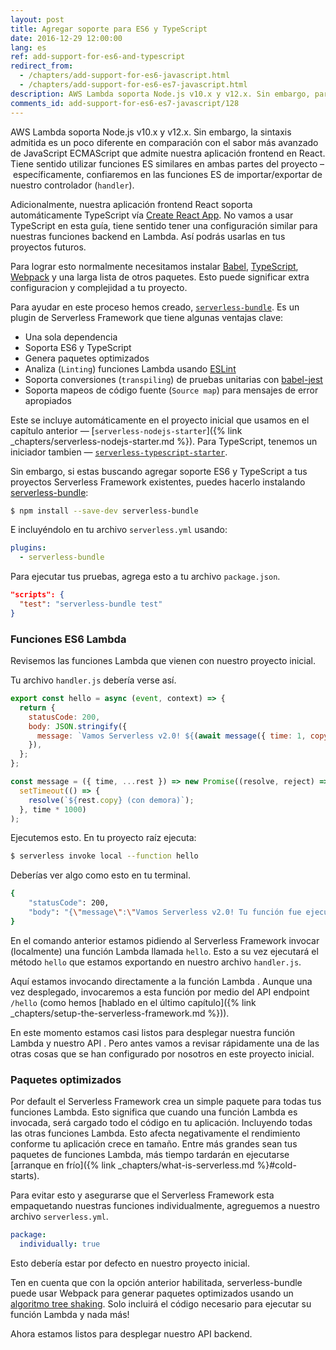 ```yaml
---
layout: post
title: Agregar soporte para ES6 y TypeScript
date: 2016-12-29 12:00:00
lang: es
ref: add-support-for-es6-and-typescript
redirect_from:
  - /chapters/add-support-for-es6-javascript.html
  - /chapters/add-support-for-es6-es7-javascript.html
description: AWS Lambda soporta Node.js v10.x y v12.x. Sin embargo, para usar características ES6 o de TypeScript en nuestro proyecto Serverless Framework necesitamos usar Babel, Webpack 5 y una gran variedad de otros paquetes. Podemos lograr esto usando el plugin serverless-bundle en nuestro proyecto.
comments_id: add-support-for-es6-es7-javascript/128
---
```


AWS Lambda soporta Node.js v10.x y v12.x. Sin embargo, la sintaxis admitida es un poco diferente en comparación con el sabor más avanzado de JavaScript ECMAScript que admite nuestra aplicación frontend en React. Tiene sentido utilizar funciones ES similares en ambas partes del proyecto – específicamente, confiaremos en las funciones ES de importar/exportar de nuestro controlador (`handler`).

Adicionalmente, nuestra aplicación frontend React soporta automáticamente TypeScript vía [Create React App](https://create-react-app.dev). No vamos a usar TypeScript en esta guía, tiene sentido tener una configuración similar para nuestras funciones backend en Lambda. Así podrás usarlas en tus proyectos futuros.

Para lograr esto normalmente necesitamos instalar [Babel](https://babeljs.io), [TypeScript](https://www.typescriptlang.org), [Webpack](https://webpack.js.org) y una larga lista de otros paquetes. Esto puede significar extra configuracion y complejidad a tu proyecto. 

Para ayudar en este proceso hemos creado, [`serverless-bundle`](https://github.com/AnomalyInnovations/serverless-bundle). Es un plugin de Serverless Framework que tiene algunas ventajas clave:

- Una sola dependencia
- Soporta ES6 y TypeScript
- Genera paquetes optimizados
- Analiza (`Linting`) funciones Lambda usando [ESLint](https://eslint.org)
- Soporta conversiones (`transpiling`) de pruebas unitarias con [babel-jest](https://github.com/facebook/jest/tree/master/packages/babel-jest)
- Soporta mapeos de código fuente (`Source map`) para mensajes de error apropiados

Este se incluye automáticamente en el proyecto inicial que usamos en el capítulo anterior — [`serverless-nodejs-starter`]({% link _chapters/serverless-nodejs-starter.md %}). Para TypeScript, tenemos un iniciador tambien — [`serverless-typescript-starter`](https://github.com/AnomalyInnovations/serverless-typescript-starter).

Sin embargo, si estas buscando agregar soporte ES6 y TypeScript a tus proyectos Serverless Framework existentes, puedes hacerlo instalando [serverless-bundle](https://github.com/AnomalyInnovations/serverless-bundle):

``` bash
$ npm install --save-dev serverless-bundle
```

E incluyéndolo en tu archivo `serverless.yml` usando:

``` yml
plugins:
  - serverless-bundle
```

Para ejecutar tus pruebas, agrega esto a tu archivo `package.json`.

``` json
"scripts": {
  "test": "serverless-bundle test"
}
```

### Funciones ES6 Lambda

Revisemos las funciones Lambda que vienen con nuestro proyecto inicial.

Tu archivo `handler.js` debería verse así.

``` js
export const hello = async (event, context) => {
  return {
    statusCode: 200,
    body: JSON.stringify({
      message: `Vamos Serverless v2.0! ${(await message({ time: 1, copy: 'Tu función fue ejecutada exitosamente!'}))}`,
    }),
  };
};

const message = ({ time, ...rest }) => new Promise((resolve, reject) =>
  setTimeout(() => {
    resolve(`${rest.copy} (con demora)`);
  }, time * 1000)
);
```

Ejecutemos esto. En tu proyecto raíz ejecuta:

``` bash
$ serverless invoke local --function hello
```

Deberías ver algo como esto en tu terminal.

``` bash
{
    "statusCode": 200,
    "body": "{\"message\":\"Vamos Serverless v2.0! Tu función fue ejecutada exitosamente! (con demora)\"}"
}
```

En el comando anterior estamos pidiendo al Serverless Framework invocar (localmente) una función Lambda llamada `hello`. Esto a su vez ejecutará el método `hello` que estamos exportando en nuestro archivo `handler.js`.

Aquí estamos invocando directamente a la función Lambda . Aunque una vez desplegado, invocaremos a esta función por medio del API endpoint `/hello` (como hemos [hablado en el último capítulo]({% link _chapters/setup-the-serverless-framework.md %})).

En este momento estamos casi listos para desplegar nuestra función Lambda y nuestro API . Pero antes vamos a revisar rápidamente una de las otras cosas que se han configurado por nosotros en este proyecto inicial.

### Paquetes optimizados

Por default el Serverless Framework crea un simple paquete para todas tus funciones Lambda. Esto significa que cuando una función Lambda es invocada, será cargado todo el código en tu aplicación. Incluyendo todas las otras funciones Lambda. Esto afecta negativamente el rendimiento conforme tu aplicación crece en tamaño. Entre más grandes sean tus paquetes de funciones Lambda, más tiempo tardarán en ejecutarse [arranque en frío]({% link _chapters/what-is-serverless.md %}#cold-starts).

Para evitar esto y asegurarse que el Serverless Framework esta empaquetando nuestras funciones individualmente, agreguemos a nuestro archivo `serverless.yml`.

``` yml
package:
  individually: true
```

Esto debería estar por defecto en nuestro proyecto inicial.

Ten en cuenta que con la opción anterior habilitada, serverless-bundle puede usar Webpack para generar paquetes optimizados usando un [algoritmo tree shaking](https://webpack.js.org/guides/tree-shaking/). Solo incluirá el código necesario para ejecutar su función Lambda y nada más!

Ahora estamos listos para desplegar nuestro API backend.
